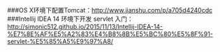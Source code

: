 ###OS X环境下配置Tomcat：<http://www.jianshu.com/p/a705d4240cdc>
###Intellij IDEA 14 环境下开发 servlet 入门：<http://simonic512.github.io/2015/11/13/Intellij-IDEA-14-%E7%8E%AF%E5%A2%83%E4%B8%8B%E5%BC%80%E5%8F%91-servlet-%E5%85%A5%E9%97%A8/>
